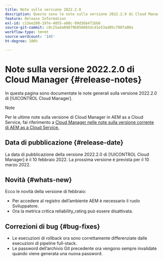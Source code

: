 ```yaml
---
title: Note sulla versione 2022.2.0
description: Queste sono le note sulla versione 2022.2.0 di Cloud Manager.
feature: Release Information
exl-id: c13ee200-197e-4855-a08c-99d36b471bb6
source-git-commit: c0c25ada09879b850883dcd1e53ad05c7087a80a
workflow-type: tm+mt
source-wordcount: '145'
ht-degree: 100%

---
```


# Note sulla versione 2022.2.0 di Cloud Manager {#release-notes}

In questa pagina sono documentate le note generali sulla versione 2022.2.0 di [!UICONTROL Cloud Manager].

>[!NOTE]
>
>Per le ultime note sulla versione di Cloud Manager in AEM as a Cloud Service, fai riferimento a [Cloud Manager nelle note sulla versione corrente di AEM as a Cloud Service.](https://experienceleague.adobe.com/docs/experience-manager-cloud-service/content/implementing/using-cloud-manager/release-notes-cloud-manager/release-notes-cm-current.html?lang=it)

## Data di pubblicazione {#release-date}

La data di pubblicazione della versione 2022.2.0 di [!UICONTROL Cloud Manager] è il 10 febbraio 2022. La prossima versione è prevista per il 10 marzo 2022.

## Novità {#whats-new}

Ecco le novità della versione di febbraio:

* Per accedere al registro dell’ambiente AEM è necessario il ruolo Sviluppatore.
* Ora la metrica critica reliability_rating può essere disattivata.

## Correzioni di bug {#bug-fixes}

* Le esecuzioni di rollback ora sono correttamente differenziate dalle esecuzioni di pipeline full-stack.
* Le password dell’archivio Git precedente ora vengono sempre invalidate quando viene generata una nuova password.
